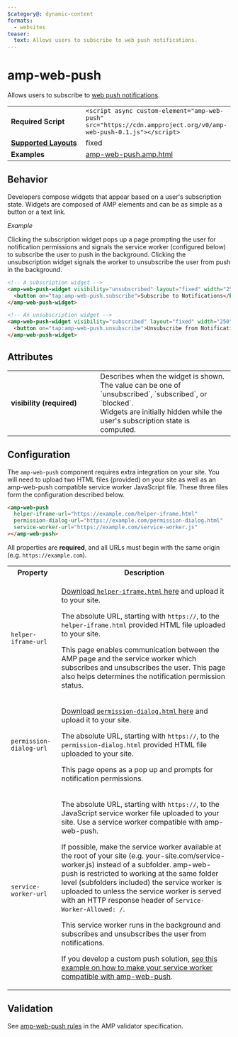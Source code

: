 ```yaml
---
$category@: dynamic-content
formats:
  - websites
teaser:
  text: Allows users to subscribe to web push notifications.
---
```

<!--
Copyright 2017 The AMP HTML Authors. All Rights Reserved.

Licensed under the Apache License, Version 2.0 (the "License");
you may not use this file except in compliance with the License.
You may obtain a copy of the License at

      http://www.apache.org/licenses/LICENSE-2.0

Unless required by applicable law or agreed to in writing, software
distributed under the License is distributed on an "AS-IS" BASIS,
WITHOUT WARRANTIES OR CONDITIONS OF ANY KIND, either express or implied.
See the License for the specific language governing permissions and
limitations under the License.
-->

# amp-web-push

Allows users to subscribe to <a href="https://developers.google.com/web/fundamentals/engage-and-retain/push-notifications/">web push notifications</a>.

<table>
  <tr>
    <td width="40%"><strong>Required Script</strong></td>
    <td><code>&lt;script async custom-element="amp-web-push" src="https://cdn.ampproject.org/v0/amp-web-push-0.1.js">&lt;/script></code></td>
  </tr>
  <tr>
    <td class="col-fourty"><strong><a href="https://www.ampproject.org/docs/guides/responsive/control_layout.html">Supported Layouts</a></strong></td>
    <td>fixed</td>
  </tr>
  <tr>
    <td width="40%"><strong>Examples</strong></td>
    <td><a href="https://github.com/ampproject/amphtml/blob/master/examples/amp-web-push.amp.html">amp-web-push.amp.html</a></td>
  </tr>
</table>

## Behavior

Developers compose widgets that appear based on a user's subscription state. Widgets are composed of AMP elements and can be as simple as a button or a text link.

*Example*

Clicking the subscription widget pops up a page prompting the user for notification permissions and signals the service worker (configured below) to subscribe the user to push in the background. Clicking the unsubscription widget signals the worker to unsubscribe the user from push in the background.

```html
<!-- A subscription widget -->
<amp-web-push-widget visibility="unsubscribed" layout="fixed" width="250" height="80">
  <button on="tap:amp-web-push.subscribe">Subscribe to Notifications</button>
</amp-web-push-widget>

<!-- An unsubscription widget -->
<amp-web-push-widget visibility="subscribed" layout="fixed" width="250" height="80">
  <button on="tap:amp-web-push.unsubscribe">Unsubscribe from Notifications</button>
</amp-web-push-widget>
```

## Attributes

<table>
  <tr>
    <td width="40%"><strong>visibility (required)</strong></td>
    <td>Describes when the widget is shown. The value can be one of `unsubscribed`, `subscribed`, or `blocked`.<br>
    Widgets are initially hidden while the user's subscription state is computed.</td>
  </tr>

</table>

## Configuration

The `amp-web-push` component requires extra integration on your site. You will need to upload two HTML files (provided) on your site as well as an amp-web-push compatible service worker JavaScript file. These three files form the configuration described below.

```html
<amp-web-push
  helper-iframe-url="https://example.com/helper-iframe.html"
  permission-dialog-url="https://example.com/permission-dialog.html"
  service-worker-url="https://example.com/service-worker.js"
></amp-web-push>
```

All properties are <strong>required</strong>, and all URLs must begin with the same origin (e.g. `https://example.com`).

<table>
  <tr>
    <th class="col-fourty">Property</th>
    <th class="col-fourty">Description</th>
  </tr>
  <tr>
    <td><code>helper-iframe-url</code></td>
    <td>
    <p>
      <a href="https://cdn.ampproject.org/v0/amp-web-push-helper-frame.html">Download <code>helper-iframe.html</code> here</a> and upload it to your site.
    </p>
    <p>
      The absolute URL, starting with <code>https://</code>, to the <code>helper-iframe.html</code> provided HTML file uploaded to your site.
    </p>
    <p>
      This page enables communication between the AMP page and the service worker which subscribes and unsubscribes the user. This page also helps determines the notification permission status.
    </p>
    </td>
  </tr>
  <tr>
    <td><code>permission-dialog-url</code></td>
    <td>
    <p>
      <a href="https://cdn.ampproject.org/v0/amp-web-push-permission-dialog.html">Download <code>permission-dialog.html</code> here</a> and upload it to your site.
    </p>
    <p>
      The absolute URL, starting with <code>https://</code>, to the <code>permission-dialog.html</code> provided HTML file uploaded to your site.
    </p>
    <p>
      This page opens as a pop up and prompts for notification permissions.
    </p>
    </td>
  </tr>
  <tr>
    <td><code>service-worker-url</code></td>
    <td>
      <p>
        The absolute URL, starting with <code>https://</code>, to the JavaScript service worker file uploaded to your site. Use a service worker compatible with amp-web-push.
      </p>
      <p>
         If possible, make the service worker available at the root of your site (e.g. your-site.com/service-worker.js) instead of a subfolder. amp-web-push is restricted to working at the same folder level (subfolders included) the service worker is uploaded to unless the service worker is served with an HTTP response header of <code>Service-Worker-Allowed: /</code>.
      </p>
      <p>
        This service worker runs in the background and subscribes and unsubscribes the user from notifications.
      </p>
      <p>
         If you develop a custom push solution, <a href="https://github.com/ampproject/amphtml/blob/master/extensions/amp-web-push/0.1/amp-web-push.service-worker.js">see this example on how to make your service worker compatible with amp-web-push</a>.
       </p>
    </td>
  </tr>
</table>

## Validation
See [amp-web-push rules](https://github.com/ampproject/amphtml/blob/master/extensions/amp-web-push/validator-amp-web-push.protoascii) in the AMP validator specification.
